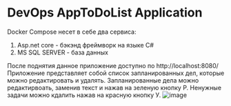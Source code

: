 # DevOps AppToDoList Application
Docker Compose несет в себе два сервиса:
  1. Asp.net core - бэкэнд фреймворк на языке C#
  2. MS SQL SERVER - база данных

После поднятия данное приложение доступно по http://localhost:8080/
Приложение представляет собой список запланированных дел, которые можно редактировать и удалять.
Запланированные дела можно редактирвоать, заменив текст и нажав на зеленую кнопку Р.
Ненужные задачи можно кдалить нажав на красную кнопку У.
![image](https://github.com/user-attachments/assets/73395653-7ac8-4456-b749-cea5955066b5)
